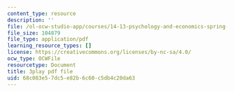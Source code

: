 ```yaml
---
content_type: resource
description: ''
file: /ol-ocw-studio-app/courses/14-13-psychology-and-economics-spring-2020/68c083e57dc5e82b6c60c5db4c20da63_Re2lkF0vgQw.pdf
file_size: 104879
file_type: application/pdf
learning_resource_types: []
license: https://creativecommons.org/licenses/by-nc-sa/4.0/
ocw_type: OCWFile
resourcetype: Document
title: 3play pdf file
uid: 68c083e5-7dc5-e82b-6c60-c5db4c20da63
---
```

